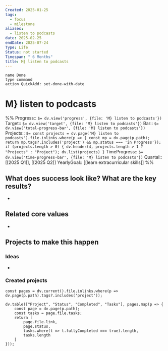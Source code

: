 ```yaml
---
Created: 2025-01-25
tags:
  - focus
  - milestone
aliases:
  - listen to podcasts
date: 2025-02-25
endDate: 2025-07-24
Type: Life
Status: not started
Timespan: " 6 Months"
title: M} listen to podcasts
---
```

```button
name Done
type command
action QuickAdd: set-done-with-date
```

# M} listen to podcasts

%%
Progress:: `$= dv.view('progress', {file: 'M} listen to podcasts'})`
Target:: `$= dv.view('target', {file: 'M} listen to podcasts'})`
Bar:: `$= dv.view('total-progress-bar', {file: 'M} listen to podcasts'})`
Projects:: `$= const projects = dv.page('M} listen to podcasts').file.inlinks.where(p => { const mp = dv.page(p.path); return mp.tags?.includes('project') && mp.status === 'in Progress'}); if (projects.length > 0) { dv.header(4, projects.length > 1 ? "Projects" : "Project"); dv.list(projects) }`
TimeProgress:: `$= dv.view('time-progress-bar', {file: 'M} listen to podcasts'})`
Quartal:: [[2025 Q1]], [[2025 Q2]]
YearlyGoal:: [[learn extracurricular skills]]
%%

## What does success look like? What are the key results?

- 

## Related core values

- 

## Projects to make this happen

### Ideas

-

### Created projects

```dataviewjs
const pages = dv.current().file.inlinks.where(p => dv.page(p.path).tags?.includes('project'));

dv.table(["Project", "Status", "Completed", "Tasks"], pages.map(p => {
	const page = dv.page(p.path);
	const tasks = page.file.tasks;
	return [
		page.file.link,
		page.status,
		tasks.where(t => t.fullyCompleted === true).length,
		tasks.length
	]
}));
```
